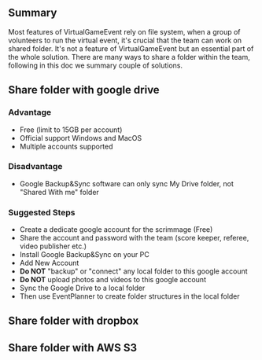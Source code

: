 ## Summary ##

Most features of VirtualGameEvent rely on file system, when a group of volunteers to run the virtual event, it's crucial that the team can work on shared folder. It's not a feature of VirtualGameEvent but an essential part of the whole solution. There are many ways to share a folder within the team, following in this doc we summary couple of solutions. 

## Share folder with google drive ##
 
### Advantage ###
- Free (limit to 15GB per account)
- Official support Windows and MacOS
- Multiple accounts supported

### Disadvantage ###
- Google Backup&Sync software can only sync My Drive folder, not "Shared With me" folder
### Suggested Steps ###
- Create a dedicate google account for the scrimmage (Free)
- Share the account and password with the team (score keeper, referee, video publisher etc.)
- Install Google Backup&Sync on your PC
- Add New Account
- **Do NOT** "backup" or "connect" any local folder to this google account
- **Do NOT** upload photos and videos to this google account
- Sync the Google Drive to a local folder
- Then use EventPlanner to create folder structures in the local folder

## Share folder with dropbox ##
## Share folder with AWS S3 ##
